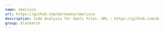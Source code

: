 ```yaml
---
name: smalisca
url: https://github.com/dorneanu/smalisca
description: Code Analysis for Smali files. URL : https://github.com/dorneanu/smalisca Groups : blackarch blackarch-mobile blackarch-code-audit
group: blackarch
---
```

